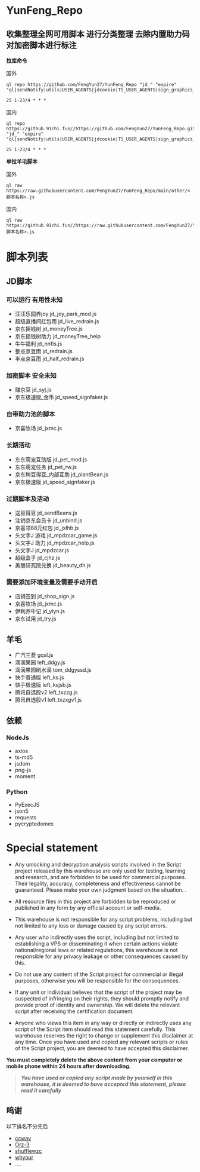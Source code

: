 # YunFeng_Repo
## 收集整理全网可用脚本 进行分类整理 去除内置助力码 对加密脚本进行标注
**拉库命令**

国外

```shell
ql repo https://github.com/FengYun27/YunFeng_Repo "jd_" "expire" "ql|sendNotify|utils|USER_AGENTS|jdcookie|TS_USER_AGENTS|sign_graphics_validate"

25 1-23/4 * * *
```

国内

```shell
ql repo https://github.91chi.fun//https://github.com/FengYun27/YunFeng_Repo.git "jd_" "expire" "ql|sendNotify|utils|USER_AGENTS|jdcookie|TS_USER_AGENTS|sign_graphics_validate"

25 1-23/4 * * *
```

**单拉羊毛脚本**

国外

```shell
ql raw https://raw.githubusercontent.com/FengYun27/YunFeng_Repo/main/other/<脚本名称>.js
```

国内

```shell
ql raw https://github.91chi.fun//https://raw.githubusercontent.com/FengYun27/YunFeng_Repo/main/other/<脚本名称>.js
```

# 脚本列表

## JD脚本

### 可以运行 有用性未知
- 汪汪乐园养joy jd_joy_park_mod.js
- 超级直播间红包雨 jd_live_redrain.js
- 京东摇钱树 jd_moneyTree.js
- 京东摇钱树助力 jd_moneyTree_heip
- 牛牛福利 jd_nnfls.js
- 整点京豆雨 jd_redrain.js
- 半点京豆雨 jd_half_redrain.js

### 加密脚本 安全未知
- 赚京豆 jd_syj.js
- 京东极速版_金币 jd_speed_signfaker.js

### 自带助力池的脚本
- 京喜牧场 jd_jxmc.js

### 长期活动
- 东东萌宠互助版 jd_pet_mod.js
- 东东萌宠任务 jd_pet_rw.js
- 京东种豆得豆_内部互助 jd_plantBean.js
- 京东极速版 jd_speed_signfaker.js

### 过期脚本及活动
- 送豆得豆 jd_sendBeans.js
- 注销京东会员卡 jd_unbind.js
- 京喜领88元红包 jd_jxlhb.js
- 头文字J 游戏 jd_mpdzcar_game.js
- 头文字J 助力 jd_mpdzcar_help.js
- 头文字J jd_mpdzcar.js
- 超级盒子 jd_cjhz.js
- 美丽研究院兑换 jd_beauty_dh.js

### 需要添加环境变量及需要手动开启
- 店铺签到 jd_shop_sign.js
- 京喜牧场 jd_jxmc.js
- 伊利养牛记 jd_ylyn.js
- 京东试用 jd_try.js

## 羊毛

- 广汽三菱 gqsl.js
- 滴滴果园 left_ddgy.js
- 滴滴果园刷水滴 tom_ddgyssd.js
- 快手普通版 left_ks.js
- 快手极速版 left_ksjsb.js
- 腾讯自选股v2 left_txzzg.js
- 腾讯自选股v1 left_txzxgv1.js

## 依赖
### NodeJs
- axios
- ts-md5
- jsdom
- png-js
- moment
### Python
- PyExecJS
- json5
- requests
- pycryptodomex

# Special statement

* Any unlocking and decryption analysis scripts involved in the Script project released by this warehouse are only used for testing, learning and research, and are forbidden to be used for commercial purposes. Their legality, accuracy, completeness and effectiveness cannot be guaranteed. Please make your own judgment based on the situation. .

* All resource files in this project are forbidden to be reproduced or published in any form by any official account or self-media.

* This warehouse is not responsible for any script problems, including but not limited to any loss or damage caused by any script errors.

* Any user who indirectly uses the script, including but not limited to establishing a VPS or disseminating it when certain actions violate national/regional laws or related regulations, this warehouse is not responsible for any privacy leakage or other consequences caused by this.

* Do not use any content of the Script project for commercial or illegal purposes, otherwise you will be responsible for the consequences.

* If any unit or individual believes that the script of the project may be suspected of infringing on their rights, they should promptly notify and provide proof of identity and ownership. We will delete the relevant script after receiving the certification document.

* Anyone who views this item in any way or directly or indirectly uses any script of the Script item should read this statement carefully. This warehouse reserves the right to change or supplement this disclaimer at any time. Once you have used and copied any relevant scripts or rules of the Script project, you are deemed to have accepted this disclaimer.

 **You must completely delete the above content from your computer or mobile phone within 24 hours after downloading.**  </br>
> ***You have used or copied any script made by yourself in this warehouse, it is deemed to have accepted this statement, please read it carefully*** 

## 呜谢

以下排名不分先后
- [ccwav](https://github.com/ccwav)
- [Orz-3](https://github.com/Orz-3)
- [shufflewzc](https://github.com/shufflewzc)
- [whyour](https://github.com/whyour)
- ....

